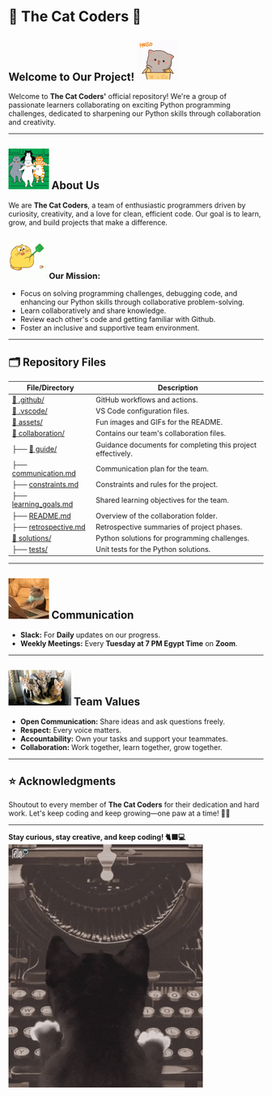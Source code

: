 # 🐾 **The Cat Coders** 🐾

## **Welcome to Our Project!** ![Alt Text](assets/hi.gif)

Welcome to **The Cat Coders'** official repository! We're a group of passionate
learners collaborating on exciting Python programming challenges, dedicated to sharpening
our Python skills through collaboration and creativity.

---

## ![AltText](assets/cat3.gif) **About Us**

We are **The Cat Coders**, a team of enthusiastic programmers driven by curiosity,
creativity, and a love for clean, efficient code. Our goal is to learn, grow,
and build projects that make a difference.

### ![AltText](assets/cat2.gif)**Our Mission:**

- Focus on solving programming challenges, debugging code, and enhancing our
Python skills through collaborative problem-solving.
- Learn collaboratively and share knowledge.
- Review each other's code and getting familiar with Github.
- Foster an inclusive and supportive team environment.

---

## 🗂️ **Repository Files**

| File/Directory                                           | Description     |
| -------------------------------------------------------- | -----------------|
| [📂 .github/](.github/)                                   | GitHub workflows and actions.                   |
| [📂 .vscode/](.vscode/)                                   | VS Code configuration files.                    |
| [📂 assets/](assets/)                                     | Fun images and GIFs for the README.             |
| [📂 collaboration/](collaboration/)                       | Contains our team's collaboration files. |
| ├── [📂 guide/](collaboration/guide/)                     | Guidance documents for completing this project effectively. |
| ├── [communication.md](collaboration/communication.md)   | Communication plan for the team.                |
| ├── [constraints.md](collaboration/constraints.md)       | Constraints and rules for the project.          |
| ├── [learning_goals.md](collaboration/learning_goals.md) | Shared learning objectives for the team.        |
| ├── [README.md](collaboration/README.md)                 | Overview of the collaboration folder.           |
| ├── [retrospective.md](collaboration/retrospective.md)   | Retrospective summaries of project phases.      |
| [📂 solutions/](solutions/)                               | Python solutions for programming challenges.    |
| ├── [tests/](solutions/tests/)                           | Unit tests for the Python solutions.            |

---

## ![AltText](assets/cat.gif) **Communication**

- **Slack:** For **Daily** updates on our progress.
- **Weekly Meetings:** Every **Tuesday at 7 PM Egypt Time** on **Zoom**.

---

## ![AltText](assets/cat5.gif) **Team Values**

- **Open Communication:** Share ideas and ask questions freely.
- **Respect:** Every voice matters.
- **Accountability:** Own your tasks and support your teammates.
- **Collaboration:** Work together, learn together, grow together.

---

## ⭐ **Acknowledgments**

Shoutout to every member of **The Cat Coders** for their dedication and hard work.
Let's keep coding and keep growing—one paw at a time! 🐾✨

---

**Stay curious, stay creative, and keep coding! 🐈‍⬛💻**
![Alt Text](assets/cat4.gif)
